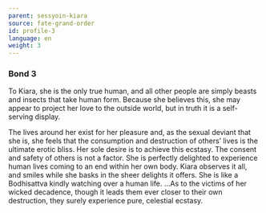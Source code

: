 ```yaml
---
parent: sessyoin-kiara
source: fate-grand-order
id: profile-3
language: en
weight: 3
---
```


### Bond 3

To Kiara, she is the only true human, and all other people are simply beasts and insects that take human form.
Because she believes this, she may appear to project her love to the outside world, but in truth it is a self-serving display. 

The lives around her exist for her pleasure and, as the sexual deviant that she is, she feels that the consumption and destruction of others’ lives is the ultimate erotic bliss.
Her sole desire is to achieve this ecstasy. The consent and safety of others is not a factor. She is perfectly delighted to experience human lives coming to an end within her own body.
Kiara observes it all, and smiles while she basks in the sheer delights it offers. She is like a Bodhisattva kindly watching over a human life.
…As to the victims of her wicked decadence, though it leads them ever closer to their own destruction, they surely experience pure, celestial ecstasy.
